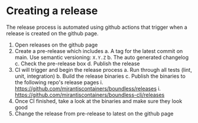 # Creating a release

The release process is automated using github actions that trigger when a release is created on the github page.

1. Open releases on the github page
2. Create a pre-release which includes
  a. A tag for the latest commit on main. Use semantic versioning: `X.Y.Z`
  b. The auto generated changelog
  c. Check the pre-release box
  d. Publish the release
3. CI will trigger and begin the release process
  a. Run through all tests (lint, unit, integration)
  b. Build the release binaries
  c. Publish the binaries to the following repo's release pages
    i. https://github.com/mirantiscontainers/boundless/releases
    i. https://github.com/mirantiscontainers/boundless-cli/releases
4. Once CI finished, take a look at the binaries and make sure they look good
5. Change the release from pre-release to latest on the github page
